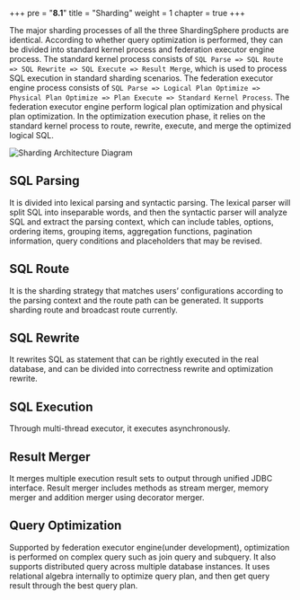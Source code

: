 +++
pre = "<b>8.1</b>"
title = "Sharding"
weight = 1
chapter = true
+++

The major sharding processes of all the three ShardingSphere products are identical. According to whether query optimization is performed, they can be divided into standard kernel process and federation executor engine process.
The standard kernel process consists of `SQL Parse => SQL Route => SQL Rewrite => SQL Execute => Result Merge`, which is used to process SQL execution in standard sharding scenarios.
The federation executor engine process consists of `SQL Parse => Logical Plan Optimize => Physical Plan Optimize => Plan Execute => Standard Kernel Process`. The federation executor engine perform logical plan optimization and physical plan optimization. In the optimization execution phase, it relies on the standard kernel process to route, rewrite, execute, and merge the optimized logical SQL.

![Sharding Architecture Diagram](https://shardingsphere.apache.org/document/current/img/sharding/sharding_architecture_en.png)

## SQL Parsing

It is divided into lexical parsing and syntactic parsing. The lexical parser will split SQL into inseparable words, and then the syntactic parser will analyze SQL and extract the parsing context, which can include tables, options, ordering items, grouping items, aggregation functions, pagination information, query conditions and placeholders that may be revised.

## SQL Route

It is the sharding strategy that matches users’ configurations according to the parsing context and the route path can be generated. It supports sharding route and broadcast route currently.

## SQL Rewrite

It rewrites SQL as statement that can be rightly executed in the real database, and can be divided into correctness rewrite and optimization rewrite.

## SQL Execution

 Through multi-thread executor, it executes asynchronously.

## Result Merger

It merges multiple execution result sets to output through unified JDBC interface. Result merger includes methods as stream merger, memory merger and addition merger using decorator merger.

## Query Optimization

Supported by federation executor engine(under development), optimization is performed on complex query such as join query and subquery. It also supports distributed query across multiple database instances. It uses relational algebra internally to optimize query plan, and then get query result through the best query plan.
